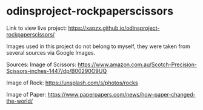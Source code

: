 # odinsproject-rockpaperscissors

Link to view live project: https://xapzx.github.io/odinsproject-rockpaperscissors/

Images used in this project do not belong to myself, they were taken from several sources via Google Images.

Sources: 
Image of Scissors: https://www.amazon.com.au/Scotch-Precision-Scissors-inches-1447/dp/B00290O9UQ

Image of Rock: https://unsplash.com/s/photos/rocks

Image of Paper: https://www.paperpapers.com/news/how-paper-changed-the-world/
